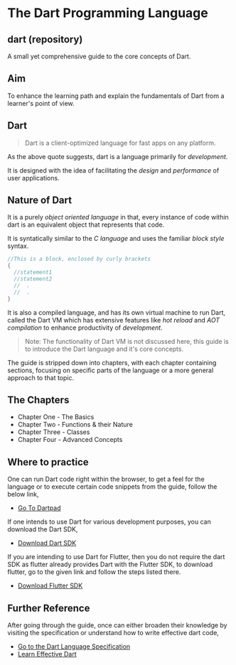 # The Dart Programming Language

## dart (repository)

A small yet comprehensive guide to the core concepts of Dart.

## Aim

To enhance the learning path and explain the fundamentals of Dart from a learner's point of view.

## Dart

> Dart is a client-optimized language for fast apps on any platform.

As the above quote suggests, dart is a language primarily for *development*.

It is designed with the idea of facilitating the *design* and *performance* of user applications.

## Nature of Dart

It is a purely *object oriented language* in that, every instance of code within dart is an equivalent object that represents that code.

It is syntatically similar to the *C language* and uses the familiar *block style* syntax.  

```dart
//This is a block, enclosed by curly brackets
{
  //statement1
  //statement2
  //  .
  //  .
}
```

It is also a compiled language, and has its own virtual machine to run Dart, called the Dart VM which has extensive features like *hot reload* and *AOT compilation* to enhance productivity of *development*.

>Note: The functionality of Dart VM is not discussed here, this guide is to introduce the Dart language and it's core concepts.

The guide is stripped down into chapters, with each chapter containing sections, focusing on specific parts of the language or a more general approach to that topic.

## The Chapters

- Chapter One - The Basics
- Chapter Two - Functions & their Nature
- Chapter Three - Classes
- Chapter Four - Advanced Concepts

## Where to practice

One can run Dart code right within the browser, to get a feel for the language or to execute certain code snippets from the guide, follow the below link,

- [Go To Dartpad][dartpad]

If one intends to use Dart for various development purposes, you can download the Dart SDK,

- [Download Dart SDK][dartsdk]

If you are intending to use Dart for Flutter, then you do not require the dart SDK as flutter already provides Dart with the Flutter SDK, to download flutter, go to the given link and follow the steps listed there.

- [Download Flutter SDK][fluttersdk]

## Further Reference

After going through the guide, once can either broaden their knowledge by visiting the specification or understand how to write effective dart code,

- [Go to the Dart Language Specification][dartspec]
- [Learn Effective Dart][effectivedart]

[dartpad]: https://dartpad.dev
[dartsdk]: https://dart.dev/get-dart
[fluttersdk]: https://flutter.dev/docs/get-started/install
[dartspec]: https://dart.dev/guides/language/spec
[effectivedart]: https://dart.dev/guides/language/effective-dart
